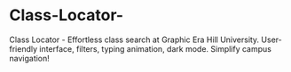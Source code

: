 # Class-Locator-
Class Locator - Effortless class search at Graphic Era Hill University. User-friendly interface, filters, typing animation, dark mode. Simplify campus navigation!
